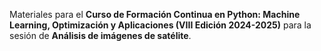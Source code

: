 Materiales para el **Curso de Formación Continua en Python: Machine Learning, Optimización y Aplicaciones (VIII Edición 2024-2025)** para la sesión de **Análisis de imágenes de satélite**.
